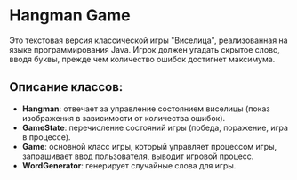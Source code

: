 # Hangman Game
Это текстовая версия классической игры "Виселица", реализованная на языке программирования Java.
Игрок должен угадать скрытое слово, вводя буквы, прежде чем количество ошибок достигнет максимума.
## Описание классов:

- **Hangman**: отвечает за управление состоянием виселицы (показ изображения в зависимости от количества ошибок).
- **GameState**: перечисление состояний игры (победа, поражение, игра в процессе).
- **Game**: основной класс игры, который управляет процессом игры, запрашивает ввод пользователя, выводит игровой процесс.
- **WordGenerator**: генерирует случайные слова для игры.
